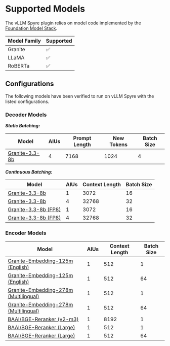 # Supported Models

The vLLM Spyre plugin relies on model code implemented by the [Foundation Model Stack](https://github.com/foundation-model-stack/foundation-model-stack/tree/main/fms/models).

| Model Family | Supported |
| ------------ | --------- |
| Granite      | ✅        |
| LLaMA        | ✅        |
| RoBERTa      | ✅        |

## Configurations

The following models have been verified to run on vLLM Spyre with the listed
configurations.

### Decoder Models

**_Static Batching:_**

| Model                | AIUs | Prompt Length | New Tokens | Batch Size |
|----------------------|------|---------------|------------|------------|
| [Granite-3.3-8b][]   | 4    | 7168          | 1024       | 4          |

**_Continuous Batching:_**

| Model                     | AIUs | Context Length | Batch Size |
|---------------------------|------|----------------|------------|
| [Granite-3.3-8b][]        | 1    | 3072           | 16         |
| [Granite-3.3-8b][]        | 4    | 32768          | 32         |
| [Granite-3.3-8b (FP8)][]  | 1    | 3072           | 16         |
| [Granite-3.3-8b (FP8)][]  | 4    | 32768          | 32         |

### Encoder Models

| Model                                     | AIUs | Context Length | Batch Size |
|-------------------------------------------|------|----------------|------------|
| [Granite-Embedding-125m (English)][]      | 1    | 512            | 1          |
| [Granite-Embedding-125m (English)][]      | 1    | 512            | 64         |
| [Granite-Embedding-278m (Multilingual)][] | 1    | 512            | 1          |
| [Granite-Embedding-278m (Multilingual)][] | 1    | 512            | 64         |
| [BAAI/BGE-Reranker (v2-m3)][]             | 1    | 8192           | 1          |
| [BAAI/BGE-Reranker (Large)][]             | 1    | 512            | 1          |
| [BAAI/BGE-Reranker (Large)][]             | 1    | 512            | 64         |

[Granite-3.3-8b]: https://huggingface.co/ibm-granite/granite-3.3-8b-instruct
[Granite-3.3-8b (FP8)]: https://huggingface.co/ibm-granite/granite-3.3-8b-instruct
[Granite-Embedding-125m (English)]: https://huggingface.co/ibm-granite/granite-embedding-125m-english
[Granite-Embedding-278m (Multilingual)]: https://huggingface.co/ibm-granite/granite-embedding-278m-multilingual
[BAAI/BGE-Reranker (v2-m3)]: https://huggingface.co/BAAI/bge-reranker-v2-m3
[BAAI/BGE-Reranker (Large)]: https://huggingface.co/BAAI/bge-reranker-large
